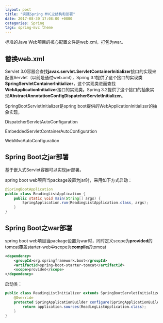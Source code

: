 ```yaml
---
layout: post
title: "实践Spring MVC之结构和部署"
date: 2017-08-30 17:08:00 +0800
categories: Spring
tags: spring-mvc theme
---
```


标准的Java Web项目的核心配置文件是web.xml，打包为war。

## 替换web.xml

Servlet 3.0容器会查找**javax.servlet.ServletContainerInitializer**接口的实现来配置Servlet（以前是通过web.xml），Spring 3.1提供了这个接口的实现类**SpringServletContainerInitializer**，这个实现类进而查找**WebApplicationInitializer**接口的实现类，Spring 3.2提供了这个接口的抽象实现**AbstractAnnotationConfigDispatcherServletInitializer**。

SpringBootServletInitializer是spring boot提供的WebApplicationInitializer的抽象实现。

DispatcherServletAutoConfiguration

EmbeddedServletContainerAutoConfiguration

WebMvcAutoConfiguration

## Spring Boot之jar部署

基于嵌入式Servlet容器可以实现jar部署。

spring boot web项目当package设置为jar时，采用如下方式启动：

```java
@SpringBootApplication
public class ReadingListApplication {
	public static void main(String[] args) {
		SpringApplication.run(ReadingListApplication.class, args);
	}
}
```

## Spring Boot之war部署

spring boot web项目当package设置为war时，同时定义scope为**provided**的tomcat覆盖starter-web中scope为**compile**的tomcat

```XML
<dependency>
	<groupId>org.springframework.boot</groupId>
	<artifactId>spring-boot-starter-tomcat</artifactId>
  	<scope>provided</scope>
</dependency>
```
启动类：
```java
public class ReadingListInitializer extends SpringBootServletInitializer {
	@Override
   	protected SpringApplicationBuilder configure(SpringApplicationBuilder application) {
      	return application.sources(ReadingListApplication.class);
   	}
}
```

